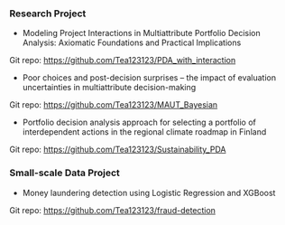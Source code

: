 ### Research Project

- Modeling Project Interactions in Multiattribute
Portfolio Decision Analysis: Axiomatic Foundations
and Practical Implications

Git repo: https://github.com/Tea123123/PDA_with_interaction

- Poor choices and post-decision surprises – the impact of evaluation
uncertainties in multiattribute decision-making

Git repo: https://github.com/Tea123123/MAUT_Bayesian

- Portfolio decision analysis approach for selecting a portfolio of interdependent actions in the regional climate roadmap in Finland

Git repo: https://github.com/Tea123123/Sustainability_PDA

### Small-scale Data Project

- Money laundering detection using Logistic Regression and XGBoost

Git repo: https://github.com/Tea123123/fraud-detection
